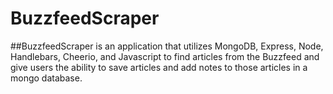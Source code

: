 # BuzzfeedScraper
##BuzzfeedScraper is an application that utilizes MongoDB, Express, Node, Handlebars, Cheerio, and Javascript to find articles from the Buzzfeed and give users the ability to save articles and add notes to those articles in a mongo database.